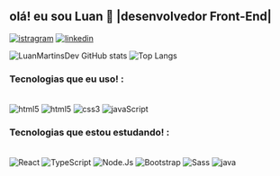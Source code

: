 ## olá! eu sou Luan 🫡    |desenvolvedor Front-End| 
[![istragram](https://img.shields.io/badge/Instagram-E4405F?style=for-the-badge&logo=instagram&logoColor=white)](https://https://www.instagram.com/luan.mmartins/)
[![linkedin](https://img.shields.io/badge/LinkedIn-0077B5?style=for-the-badge&logo=linkedin&logoColor=white)](https://www.linkedin.com/in/luan-melo-3a-a65903332/)

![LuanMartinsDev GitHub stats](https://github-readme-stats.vercel.app/api?username=LuanMartinsDev&show_icons=true&theme=radical)
![Top Langs](https://github-readme-stats.vercel.app/api/top-langs/?username=LuanMartinsDev&layout=compact)

### Tecnologias que eu uso! :
<div style="displáy": inline_block> </br>
   <img align="center" alt="html5" src="https://img.shields.io/badge/GIT-E44C30?style=for-the-badge&logo=git&logoColor=white"/>
  <img align="center" alt="html5" src="https://img.shields.io/badge/HTML5-E34F26?style=for-the-badge&logo=html5&logoColor=white"/>
  <img align="center" alt="css3" src="https://img.shields.io/badge/CSS3-1572B6?style=for-the-badge&logo=css3&logoColor=white"/>
  <img align="center" alt="javaScript" src="https://img.shields.io/badge/JavaScript-F7DF1E?style=for-the-badge&logo=javascript&logoColor=black"/>
</div>

### Tecnologias que estou estudando! :
<div style="displáy": inline_block> </br>
  <img align="center" alt="React" src="https://img.shields.io/badge/React-20232A?style=for-the-badge&logo=react&logoColor=61DAFB"/>
  <img align="center" alt="TypeScript" src="https://img.shields.io/badge/TypeScript-007ACC?style=for-the-badge&logo=typescript&logoColor=white"/>
  <img align="center" alt="Node.Js" src="https://img.shields.io/badge/Node.js-43853D?style=for-the-badge&logo=node.js&logoColor=white"/>
  <img align="center" alt="Bootstrap" src="https://img.shields.io/badge/Bootstrap-563D7C?style=for-the-badge&logo=bootstrap&logoColor=white"/>
  <img align="center" alt="Sass" src="https://img.shields.io/badge/Sass-CC6699?style=for-the-badge&logo=sass&logoColor=white"/>
  <img align="center" alt="java" src="https://img.shields.io/badge/Java-ED8B00?style=for-the-badge&logo=openjdk&logoColor=white"/>
</div>


